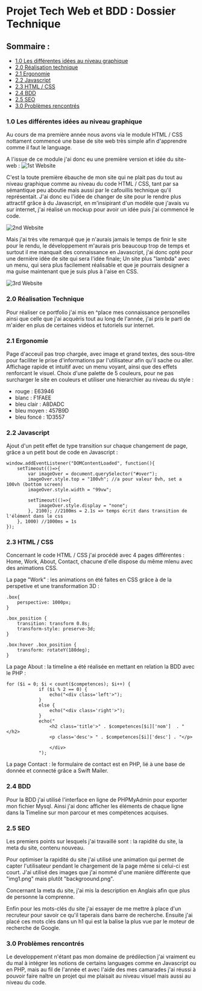 # Projet Tech Web et BDD : Dossier Technique

## Sommaire :
* [1.0 Les différentes idées au niveau graphique](#1.0) 
* [2.0 Réalisation technique](#2.0) 
* [2.1 Ergonomie](#2.1) 
* [2.2 Javascript](#2.2) 
* [2.3 HTML / CSS](#2.3) 
* [2.4 BDD](#2.4) 
* [2.5 SEO](#2.5) 
* [3.0 Problèmes rencontrés](#3.0) 


### 1.0 Les différentes idées au niveau graphique <a id="1.0"></a> 

Au cours de ma première année nous avons via le module HTML / CSS nottament commencé une base de site web très simple afin d'apprendre comme il faut le language.

A l'issue de ce module j'ai donc eu une première version et idée du site-web :
![1st Website](https://zupimages.net/up/19/27/0n00.png "1st Website")

C'est la toute première ébauche de mon site qui ne plait pas du tout au niveau graphique comme au niveau du code HTML / CSS, tant par sa sémantique peu aboutie mais aussi par le cafouillis technique qu'il représentait.
J'ai donc eu l'idée de changer de site pour le rendre plus attractif grâce à du Javascript, en m'insipirant d'un modèle que j'avais vu sur internet, j'ai réalisé un mockup pour avoir un idée puis j'ai commencé le code.

![2nd Website](https://zupimages.net/up/19/27/2aju.png "2nd Website")

Mais j'ai très vite remarqué que je n'aurais jamais le temps de finir le site pour le rendu, le développement m'aurais pris beaucoup trop de temps et surtout il me manquait des connaissance en Javascript, j'ai donc opté pour une dernière idée de site qui sera l'idée finale; Un site plus "lambda" avec un menu, qui sera plus facilement réalisable et que je pourrais designer a ma guise maintenant que je suis plus à l'aise en CSS.

![3rd Website](https://zupimages.net/up/19/27/94t8.png "3rd Website")

### 2.0 Réalisation Technique <a id="2.0"></a> 
Pour réaliser ce portfolio j'ai mis en ^place mes connaissance personelles ainsi que celle que j'ai acquéris tout au long de l'année, j'ai pris le parti de m'aider en plus de certaines vidéos et tutoriels sur internet.

### 2.1 Ergonomie <a id="2.1"></a> 
Page d'acceuil pas trop chargée, avec image et grand textes, des sous-titre pour faciliter le prise d'informations par l'utilisateur afin qu'il sache ou aller.
Affichage rapide et intuitif avec un menu voyant, ainsi que des effets renforcant le visuel.
Choix d'une palette de 5 couleurs, pour ne pas surcharger le site en couleurs et utiliser une hierarchier au niveau du style :
* rouge : E63946 
* blanc : F1FAEE
* bleu clair : A8DADC
* bleu moyen : 457B9D
* bleu foncé : 1D3557


### 2.2 Javascript <a id="2.2"></a> 
Ajout d'un petit effet de type transition sur chaque changement de page, grâce a un petit bout de code en Javascript :
```
window.addEventListener("DOMContentLoaded", function(){
    setTimeout(()=>{
        var imageOver = document.querySelector("#over");
        imageOver.style.top = "100vh"; //a pour valeur 0vh, set a 100vh (bottom screen)
        imageOver.style.width = "99vw";

        setTimeout(()=>{
            imageOver.style.display = "none";
        }, 2100); //2100ms = 2.1s => temps écrit dans transition de l'élément dans le css
    }, 1000) //1000ms = 1s
});
```
### 2.3 HTML / CSS <a id="2.3"></a> 
Concernant le code HTML / CSS j'ai procédé avec 4 pages différentes : Home, Work, About, Contact, chacune d'elle dispose du même mlenu avec des animations CSS.

La page "Work" : les animations on été faites en CSS grâce à de la perspetive et une transformation 3D :
```
.box{
    perspective: 1000px;
}

.box_position {
    transition: transform 0.8s;
    transform-style: preserve-3d;
}

.box:hover .box_position {
    transform: rotateY(180deg);
}
```
La page About : la timeline a été réalisée en mettant en relation la BDD avec le PHP :
```
for ($i = 0; $i < count($competences); $i++) {
            if ($i % 2 == 0) {
                echo("<div class='left'>");
            }
            else {
                echo("<div class='right'>");
            }
            echo("
                <h2 class='title'>" . $competences[$i]['nom']  . "</h2>
                <p class='desc'> " . $competences[$i]['desc'] . "</p>

                </div>
            ");
```
La page Contact : le formulaire de contact est en PHP, lié à une base de donnée et connecté grâce a Swift Mailer.
### 2.4 BDD <a id="2.4"></a> 
Pour la BDD j'ai utilisé l'interface en ligne de PHPMyAdmin pour exporter mon fichier Mysql. Ainsi j'ai donc afficher les éléments de chaque ligne dans la Timeline sur mon parcour et mes compétences acquises.
### 2.5 SEO <a id="2.5"></a> 
Les premiers points sur lesquels j'ai travaillé sont : la rapidité du site, la meta du site, contenu nouveau.

Pour optimiser la rapidité du site j'ai utilisé une animation qui permet de capter l'utilisateur pendant le chargement de la page même si celui-ci est court. J'ai utilisé des images que j'ai nommé d'une manière différente que "img1.png" mais plutôt "backgroound.png".

Concernant la meta du site, j'ai mis la description en Anglais afin que plus de personne la comprenne.

Enfin pour les mots-clés du site j'ai essayer de me mettre à place d'un recruteur pour savoir ce qu'il taperais dans barre de recherche. Ensuite j'ai placé ces mots clés dans un h1 qui est la balise la plus vue par le moteur de recherche de Google.
### 3.0 Problèmes rencontrés <a id="3.0"></a> 
Le developpement n'étant pas mon domaine de prédilection j'ai vraiment eu du mal à intégrer les notions de certains languages comme en Javascript ou en PHP, mais au fil de l'année et avec l'aide des mes camarades j'ai réussi à pouvoir faire naître un projet qui me plaisait au niveau visuel mais aussi au niveau du code.




